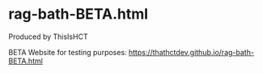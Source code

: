 # rag-bath-BETA.html
Produced by ThisIsHCT

BETA Website for testing purposes: https://thathctdev.github.io/rag-bath-BETA.html
